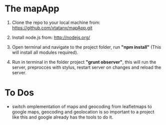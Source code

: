 # The mapApp

1. Clone the repo to your local machine from: https://github.com/xtatanx/mapApp.git

2. Install node.js from: http://nodejs.org/

3. Open terminal and navigate to the project folder, run **"npm install"** (This will install all modules required).

4. Run in terminal in the folder project **"grunt observer"**, this will run the server, preprocces with stylus, restart server on changes and reload the server.

# To Dos

- switch omplementation of maps and geocoding from leafletmaps to google maps, geocoding and geolocation is so important to a project like this and google already has the tools to do it.
